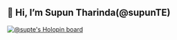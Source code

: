 ## 👋 Hi, I’m Supun Tharinda(@supunTE)
[![@supte's Holopin board](https://holopin.io/api/user/board?user=supte)](https://holopin.io/@supte)

<!-- - 👀 I’m interested in ...
- 🌱 I’m currently learning ...
- 💞️ I’m looking to collaborate on ...
- 📫 How to reach me ... -->

<!---
supunTE/supunTE is a ✨ special ✨ repository because its `README.md` (this file) appears on your GitHub profile.
You can click the Preview link to take a look at your changes.
--->
